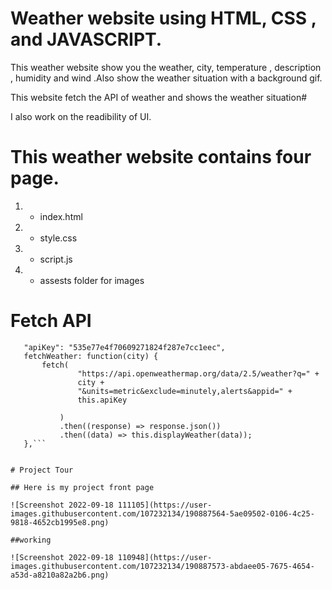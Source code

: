 # Weather website using HTML, CSS , and JAVASCRIPT. 

This weather website show you the weather, city, temperature , description , humidity and wind .Also show the weather situation with a background gif.

This website fetch the API of weather and shows the weather situation#

I also work on the readibility of UI. 

# This weather website contains four page.
1) - index.html
2) - style.css
3) - script.js
4) - assests folder for images 

# Fetch API

 ```let weather = {
    "apiKey": "535e77e4f70609271824f287e7cc1eec",
    fetchWeather: function(city) {
        fetch(
                "https://api.openweathermap.org/data/2.5/weather?q=" +
                city +
                "&units=metric&exclude=minutely,alerts&appid=" +
                this.apiKey

            )
            .then((response) => response.json())
            .then((data) => this.displayWeather(data));
    },```
   

# Project Tour

## Here is my project front page

![Screenshot 2022-09-18 111105](https://user-images.githubusercontent.com/107232134/190887564-5ae09502-0106-4c25-9818-4652cb1995e8.png)

##working

![Screenshot 2022-09-18 110948](https://user-images.githubusercontent.com/107232134/190887573-abdaee05-7675-4654-a53d-a8210a82a2b6.png)
